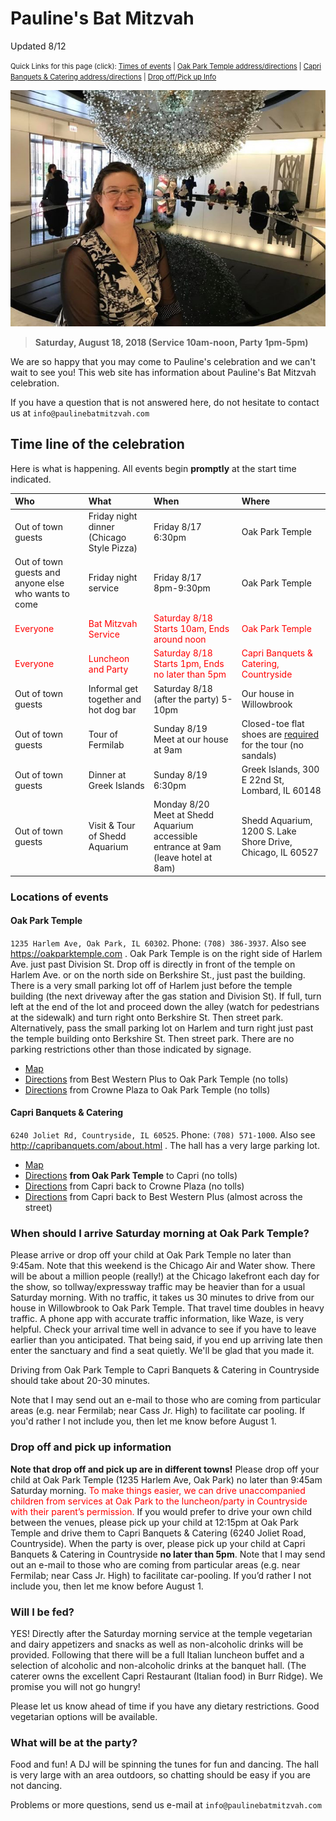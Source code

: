 # Pauline's Bat Mitzvah

Updated 8/12

<span style="font-size:0.8em">Quick Links for this page (click): [Times of events](#time-line-of-the-celebration) | [Oak Park Temple address/directions](#oak-park-temple) | [Capri Banquets & Catering address/directions](#capri-banquets-catering) | [Drop off/Pick up Info](#drop-off-and-pick-up-information)</span>

![](pauline.jpg)

> **Saturday, August 18, 2018 (Service 10am-noon, Party 1pm-5pm)**

We are so happy that you may come to Pauline's celebration and we can't wait to see you! This web site has information about Pauline's Bat Mitzvah celebration. 

If you have a question that is not answered here, do not hesitate to contact us at `info@paulinebatmitzvah.com`

## Time line of the celebration

Here is what is happening. All events begin <b>promptly</b> at the start time indicated. 

| Who   | What   | When    | Where   |
|:-------|:------|:--------|:--------|
| Out of town guests |  Friday night dinner <BR/> (Chicago Style Pizza) | Friday 8/17 <BR/> 6:30pm | Oak Park Temple |
| Out of town guests and anyone else who wants to come| Friday night service | Friday 8/17 <BR/> 8pm-9:30pm | Oak Park Temple | 
| <span style="color:red">Everyone</span> | <span style="color:red">Bat Mitzvah Service</span> | <span style="color:red">Saturday 8/18 <BR/> Starts 10am, Ends around noon</span> | <span style="color:red">Oak Park Temple</span> | 
| <span style="color:red">Everyone</span> | <span style="color:red">Luncheon and Party</span> | <span style="color:red">Saturday 8/18 <BR/> Starts 1pm, Ends no later than 5pm</span> | <span style="color:red">Capri Banquets & Catering, Countryside</span> | 
| Out of town guests | Informal get together and hot dog bar | Saturday 8/18  <BR/> (after the party) 5-10pm  | Our house in Willowbrook <BR/> 
| Out of town guests | Tour of Fermilab | Sunday 8/19 <BR/> Meet at our house at 9am  | <span style="font-size:0.8m">Closed-toe flat shoes are <u>required</u> for the tour (no sandals)</span>| 
| Out of town guests | Dinner at Greek Islands  | Sunday 8/19 <BR/> 6:30pm | Greek Islands, 300 E 22nd St, Lombard, IL 60148 | 
| Out of town guests | Visit & Tour of Shedd Aquarium | Monday 8/20 <BR/> Meet at Shedd Aquarium accessible entrance at 9am (leave hotel at 8am)  | Shedd Aquarium, 1200 S. Lake Shore Drive, Chicago, IL 60527 |

### Locations of events

#### Oak Park Temple

`1235 Harlem Ave, Oak Park, IL 60302`. Phone: `(708) 386-3937`. Also see https://oakparktemple.com . Oak Park Temple is on the right side of Harlem Ave. just past Division St.  Drop off is directly in front of the temple on Harlem Ave. or on the north side on Berkshire St., just past the building. There is a very small parking lot off of Harlem just before the temple building (the next driveway after the gas station and Division St). If full, turn left at the end of the lot and proceed down the alley (watch for pedestrians at the sidewalk) and turn right onto Berkshire St. Then street park. Alternatively, pass the small parking lot on Harlem and turn right just past the temple building onto Berkshire St. Then street park. There are no parking restrictions other than those indicated by signage. 
- [Map](https://www.google.com/maps/place/Oak+Park+Temple/@41.9027412,-87.8071949,17z/data=!3m1!4b1!4m5!3m4!1s0x880fcb321af07a6b:0xb064a1520bd6d3fb!8m2!3d41.9027372!4d-87.8050062)
- [Directions](https://www.google.com/maps/dir/Best+Western+Plus+Chicagoland+-+Countryside,+Joliet+Road,+Countryside,+IL/Oak+Park+Temple,+1235+Harlem+Ave,+Oak+Park,+IL+60302/@41.8397401,-87.9136227,12z/data=!3m1!4b1!4m16!4m15!1m5!1m1!1s0x880e4835b8d4f883:0x5e6eedb10146be0b!2m2!1d-87.8730132!2d41.777754!1m5!1m1!1s0x880fcb321af07a6b:0xb064a1520bd6d3fb!2m2!1d-87.8050062!2d41.9027372!2m1!2b1!3e0) from Best Western Plus to Oak Park Temple (no tolls)
- [Directions](https://www.google.com/maps/dir/Crowne+Plaza+Chicago+SW+-+Burr+Ridge,+S+Frontage+Road,+Burr+Ridge,+IL/Oak+Park+Temple,+1235+Harlem+Ave,+Oak+Park,+IL+60302/@41.8246462,-87.9511171,12z/data=!3m1!4b1!4m16!4m15!1m5!1m1!1s0x880e48babe2fc1f3:0x5e66b2dbb4a574e3!2m2!1d-87.9215302!2d41.7534609!1m5!1m1!1s0x880fcb321af07a6b:0xb064a1520bd6d3fb!2m2!1d-87.8050062!2d41.9027372!2m1!2b1!3e0) from Crowne Plaza to Oak Park Temple (no tolls)

#### Capri Banquets & Catering

`6240 Joliet Rd, Countryside, IL 60525`. Phone: `(708) 571-1000`. Also see http://capribanquets.com/about.html . The hall has a very large parking lot. 
- [Map](https://www.google.com/maps/place/Capri+Banquets+%26+Catering/@41.776221,-87.8742897,17z/data=!3m1!4b1!4m5!3m4!1s0x880e48342cbf4e25:0x8d23463c294df84d!8m2!3d41.776217!4d-87.872101)
- [Directions](https://www.google.com/maps/dir/Oak+Park+Temple,+Harlem+Avenue,+Oak+Park,+IL/Capri+Banquets+%26+Catering,+6240+Joliet+Rd,+Countryside,+IL+60525/@41.8327431,-87.9074904,12z/data=!3m1!4b1!4m16!4m15!1m5!1m1!1s0x880fcb321af07a6b:0xb064a1520bd6d3fb!2m2!1d-87.8050062!2d41.9027372!1m5!1m1!1s0x880e48342cbf4e25:0x8d23463c294df84d!2m2!1d-87.872101!2d41.776217!2m1!2b1!3e0) **from Oak Park Temple** to Capri (no tolls)
- [Directions](https://www.google.com/maps/dir/Capri+Banquets+%26+Catering,+6240+Joliet+Rd,+Countryside,+IL+60525/Crowne+Plaza+Chicago+SW+-+Burr+Ridge,+S+Frontage+Road,+Burr+Ridge,+IL/@41.7612081,-87.9143252,14z/data=!3m1!4b1!4m16!4m15!1m5!1m1!1s0x880e48342cbf4e25:0x8d23463c294df84d!2m2!1d-87.872101!2d41.776217!1m5!1m1!1s0x880e48babe2fc1f3:0x5e66b2dbb4a574e3!2m2!1d-87.9215302!2d41.7534609!2m1!2b1!3e0) from Capri back to Crowne Plaza (no tolls)
- [Directions](https://www.google.com/maps/dir/Capri+Banquets+%26+Catering,+6240+Joliet+Rd,+Countryside,+IL+60525/Best+Western+Plus+Chicagoland+-+Countryside,+Joliet+Road,+Countryside,+IL/@41.7769895,-87.8747458,17z/data=!3m1!4b1!4m16!4m15!1m5!1m1!1s0x880e48342cbf4e25:0x8d23463c294df84d!2m2!1d-87.872101!2d41.776217!1m5!1m1!1s0x880e4835b8d4f883:0x5e6eedb10146be0b!2m2!1d-87.8730132!2d41.777754!2m1!2b1!3e0) from Capri back to Best Western Plus (almost across the street)

### When should I arrive Saturday morning at Oak Park Temple?

Please arrive or drop off your child at Oak Park Temple no later than 9:45am. Note that this weekend is the Chicago Air and Water show. There will be about a million people (really!) at the Chicago lakefront each day for the show, so tollway/expressway traffic may be heavier than for a usual Saturday morning. With no traffic, it takes us 30 minutes to drive from our house in Willowbrook to Oak Park Temple. That travel time doubles in heavy traffic. A phone app with accurate traffic information, like Waze, is very helpful. Check your arrival time well in advance to see if you have to leave earlier than you anticipated. That being said, if you end up arriving late then enter the sanctuary and find a seat quietly. We'll be glad that you made it. 

Driving from Oak Park Temple to Capri Banquets & Catering in Countryside should take about 20-30 minutes. 

Note that I may send out an e-mail to those who are coming from particular areas (e.g. near Fermilab; near Cass Jr. High) to facilitate car pooling. If you'd rather I not include you, then let me know before August 1. 

### Drop off and pick up information

<B>Note that drop off and pick up are in different towns!</B> Please drop off your child at Oak Park Temple (1235 Harlem Ave, Oak Park) no later than 9:45am Saturday morning. <span style="color:red">To make things easier, we can drive unaccompanied children from services at Oak Park to the luncheon/party in Countryside with their parent’s permission.</span> If you would prefer to drive your own child between the venues, please pick up your child at 12:15pm at Oak Park Temple and drive them to Capri Banquets & Catering (6240 Joliet Road, Countryside). When the party is over, please pick up your child at Capri Banquets & Catering in Countryside <b>no later than 5pm</b>. Note that I may send out an e-mail to those who are coming from particular areas (e.g. near Fermilab; near Cass Jr. High) to facilitate car-pooling. If you’d rather I not include you, then let me know before August 1.


### Will I be fed?

YES! Directly after the Saturday morning service at the temple vegetarian and dairy appetizers and snacks as well as non-alcoholic drinks will be provided. Following that there will be a full Italian luncheon buffet and a selection of alcoholic and non-alcoholic drinks at the banquet hall. (The caterer owns the excellent Capri Restaurant (Italian food) in Burr Ridge). We promise you will not go hungry!

Please let us know ahead of time if you have any dietary restrictions. Good vegetarian options will be available. 

### What will be at the party?

Food and fun! A DJ will be spinning the tunes for fun and dancing. The hall is very large with an area outdoors, so chatting should be easy if you are not dancing. 

Problems or more questions, send us e-mail at `info@paulinebatmitzvah.com` 
